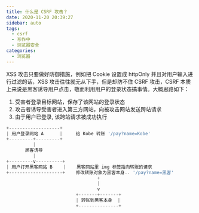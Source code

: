```yaml
---
title: 什么是 CSRF 攻击？
date: 2020-11-20 20:39:27
sidebar: auto
tags:
  - csrf
  - 写作中
  - 浏览器安全
categories:
  - 浏览器
---
```


XSS 攻击只要做好防御措施，例如把 Cookie 设置成 httpOnly 并且对用户输入进行过滤的话，XSS 攻击往往就无从下手，但是却防不住 CSRF 攻击，CSRF 本质上来说是黑客诱导用户点击，敬而利用用户的登录状态搞事情。大概思路如下：

1. 受害者登录目标网站，保存了该网站的登录状态
2. 攻击者诱导受害者进入第三方网站，向被攻击网站发送跨站请求
3. 由于用户已登录, 该跨站请求被成功执行

```js
+-------------------+
| 用户登录网站 A      |     给 Kobe 转账 '/pay?name=Kobe'
+---------+---------+
          |
       黑客诱导
          |
+---------v----------+
| 用户打开黑客网站 B    |    黑客网站里 img 标签指向转账的请求
+--------------------+    修改转账对象为黑客本身.. '/pay?name=黑客'
                                  +
                                  |
                                  v
                          +-------+-------+
                          | 转账到黑客本身  |
                          +---------------+
```
